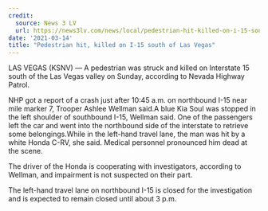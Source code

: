 ```yaml
---
credit:
  source: News 3 LV
  url: https://news3lv.com/news/local/pedestrian-hit-killed-on-i-15-south-of-las-vegas
date: '2021-03-14'
title: "Pedestrian hit, killed on I-15 south of Las Vegas"
---
```

LAS VEGAS (KSNV) — A pedestrian was struck and killed on Interstate 15 south of the Las Vegas valley on Sunday, according to Nevada Highway Patrol.

NHP got a report of a crash just after 10:45 a.m. on northbound I-15 near mile marker 7, Trooper Ashlee Wellman said.A blue Kia Soul was stopped in the left shoulder of southbound I-15, Wellman said. One of the passengers left the car and went into the northbound side of the interstate to retrieve some belongings.While in the left-hand travel lane, the man was hit by a white Honda C-RV, she said. Medical personnel pronounced him dead at the scene.

The driver of the Honda is cooperating with investigators, according to Wellman, and impairment is not suspected on their part.

The left-hand travel lane on northbound I-15 is closed for the investigation and is expected to remain closed until about 3 p.m.
